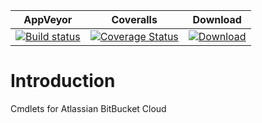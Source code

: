 ﻿| AppVeyor | Coveralls | Download |
| :------: | :-------: | :------: |
| [![Build status](https://ci.appveyor.com/api/projects/status/bbr83xk4vsnohrh1?svg=true)](https://ci.appveyor.com/project/nicholasdille/powershell-bitbucketcloud) | [![Coverage Status](https://coveralls.io/repos/github/nicholasdille/PowerShell-BitBucketCloud/badge.svg?branch=master)](https://coveralls.io/github/nicholasdille/PowerShell-BitBucketCloud?branch=master) | [![Download](https://img.shields.io/badge/powershellgallery-BitBucketCloud-blue.svg)](https://www.powershellgallery.com/packages/BitBucketCloud/) 

# Introduction

Cmdlets for Atlassian BitBucket Cloud